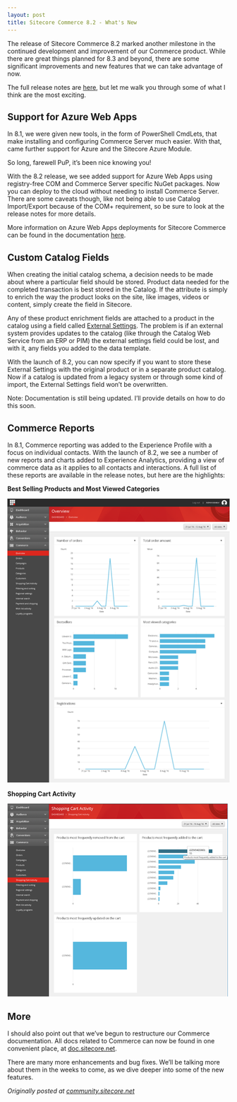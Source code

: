 ```yaml
---
layout: post
title: Sitecore Commerce 8.2 - What's New
---
```


The release of Sitecore Commerce 8.2 marked another milestone in the continued development and improvement of our Commerce product. While there are great things planned for 8.3 and beyond, there are some significant improvements and new features that we can take advantage of now.

The full release notes are [here](http://commercesdn.sitecore.net/SCpbCS82/releasenotes/en-us/index.html), but let me walk you through some of what I think are the most exciting.

## Support for Azure Web Apps

In 8.1, we were given new tools, in the form of PowerShell CmdLets, that make installing and configuring Commerce Server much easier. With that, came further support for Azure and the Sitecore Azure Module. 

So long, farewell PuP, it’s been nice knowing you!

With the 8.2 release, we see added support for Azure Web Apps using registry-free COM and Commerce Server specific NuGet packages. Now you can deploy to the cloud without needing to install Commerce Server. There are some caveats though, like not being able to use Catalog Import/Export because of the COM+ requirement, so be sure to look at the release notes for more details.  

More information on Azure Web Apps deployments for Sitecore Commerce can be found in the documentation [here](http://commercesdn.sitecore.net/SCpbCS82/SitecoreCommerceDeploymentGuide/en-us/index.html#c_BuidingAzurePaaSDeployment.html).

## Custom Catalog Fields

When creating the initial catalog schema, a decision needs to be made about where a particular field should be stored. Product data needed for the completed transaction is best stored in the Catalog. If the attribute is simply to enrich the way the product looks on the site, like images, videos or content, simply create the field in Sitecore.

Any of these product enrichment fields are attached to a product in the catalog using a field called [External Settings](http://www.sitecore.net/learn/blogs/technical-blogs/kelly-heard/posts/2015/02/custom-product-attributes-and-the-externalsettings-field.aspx). The problem is if an external system provides updates to the catalog (like through the Catalog Web Service from an ERP or PIM) the external settings field could be lost, and with it, any fields you added to the data template. 

With the launch of 8.2, you can now specify if you want to store these External Settings with the original product or in a separate product catalog. Now if a catalog is updated from a legacy system or through some kind of import, the External Settings field won’t be overwritten.

Note: Documentation is still being updated. I’ll provide details on how to do this soon.

## Commerce Reports

In 8.1, Commerce reporting was added to the Experience Profile with a focus on individual contacts. With the launch of 8.2, we see a number of new reports and charts added to Experience Analytics, providing a view of commerce data as it applies to all contacts and interactions.  A full list of these reports are available in the release notes, but here are the highlights:

**Best Selling Products and Most Viewed Categories**

![](/public/82-reports-1.png)

**Shopping Cart Activity**

![](/public/82-reports-2.png)

## More

I should also point out that we’ve begun to restructure our Commerce documentation. All docs related to Commerce can now be found in one convenient place, at [doc.sitecore.net](https://doc.sitecore.net/sitecore_commerce).

There are many more enhancements and bug fixes. We’ll be talking more about them in the weeks to come, as we dive deeper into some of the new features.

*Originally posted at [community.sitecore.net](https://community.sitecore.net/technical_blogs/b/the_commerce_experience/posts/what-39-s-new-in-sitecore-commerce-8-2)*
